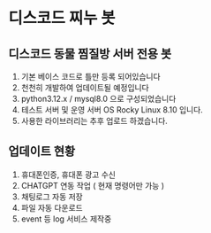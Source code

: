# 디스코드 찌누 봇
## 디스코드 동물 찜질방 서버 전용 봇
1. 기본 베이스 코드로 틀만 등록 되어있습니다
2. 천천히 개발하여 업데이트될 예정입니다
3. python3.12.x / mysql8.0 으로 구성되었습니다
4. 테스트 서버 및 운영 서버 OS Rocky Linux 8.10 입니다.
5. 사용한 라이브러리는 추후 업로드 하겠습니다.

## 업데이트 현황
1. 휴대폰인증, 휴대폰 광고 수신
2. CHATGPT 연동 작업 ( 현재 명령어만 가능 )
3. 채팅로그 자동 저장
4. 파일 자동 다운로드
5. event 등 log 서비스 제작중
